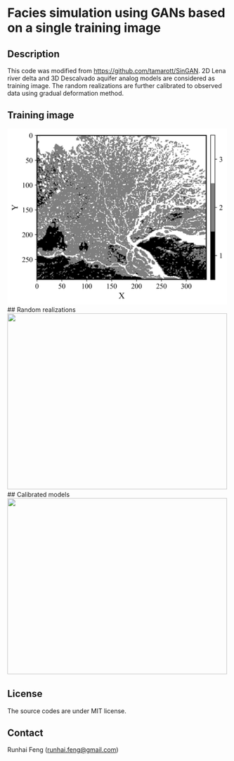 # Facies simulation using GANs based on a single training image

## Description

This code was modified from https://github.com/tamarott/SinGAN.
2D Lena river delta and 3D Descalvado aquifer analog models are considered as training image.
The random realizations are further calibrated to observed data using gradual deformation method.

## Training image
<img src="https://github.com/RhFeng/SGANs/blob/main/Fig/len_TI.jpg" width="500" height="400">
## Random realizations
<img src="https://github.com/RhFeng/SGANs/blob/main/Fig/random_GMD_10.gif" width="500" height="400">
## Calibrated models
<img src="https://github.com/RhFeng/SGANs/blob/main/Fig/cali_GMD_10.gif" width="500" height="400">

## License

The source codes are under MIT license.

## Contact

Runhai Feng (runhai.feng@gmail.com) 
